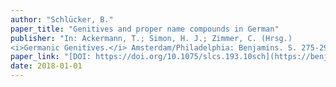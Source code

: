 ```yaml
---
author: "Schlücker, B."
paper_title: "Genitives and proper name compounds in German"
publisher: "In: Ackermann, T.; Simon, H. J.; Zimmer, C. (Hrsg.) 
<i>Germanic Genitives.</i> Amsterdam/Philadelphia: Benjamins. S. 275-299"
paper_link: "[DOI: https://doi.org/10.1075/slcs.193.10sch](https://benjamins.com/catalog/slcs.193.10sch)"
date: 2018-01-01
---
```

